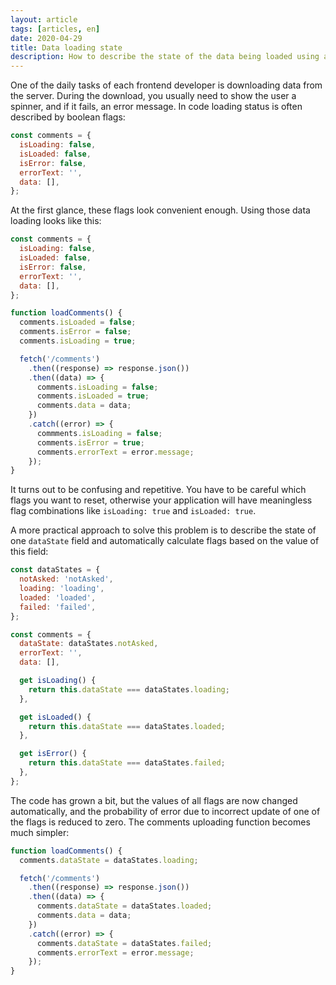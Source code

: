 ```yaml
---
layout: article
tags: [articles, en]
date: 2020-04-29
title: Data loading state
description: How to describe the state of the data being loaded using a single text field instead of several boolean variables.
---
```


One of the daily tasks of each frontend developer is downloading data from the server. During the download, you usually need to show the user a spinner, and if it fails, an error message. In code loading status is often described by boolean flags:

```javascript
const comments = {
  isLoading: false,
  isLoaded: false,
  isError: false,
  errorText: '',
  data: [],
};
```

At the first glance, these flags look convenient enough. Using those data loading looks like this:

```javascript
const comments = {
  isLoading: false,
  isLoaded: false,
  isError: false,
  errorText: '',
  data: [],
};

function loadComments() {
  comments.isLoaded = false;
  comments.isError = false;
  comments.isLoading = true;

  fetch('/comments')
    .then((response) => response.json())
    .then((data) => {
      comments.isLoading = false;
      comments.isLoaded = true;
      comments.data = data;
    })
    .catch((error) => {
      commments.isLoading = false;
      comments.isError = true;
      comments.errorText = error.message;
    });
}
```

It turns out to be confusing and repetitive. You have to be careful which flags you want to reset, otherwise your application will have meaningless flag combinations like `isLoading: true` and `isLoaded: true`.

A more practical approach to solve this problem is to describe the state of one `dataState` field and automatically calculate flags based on the value of this field:

```javascript
const dataStates = {
  notAsked: 'notAsked',
  loading: 'loading',
  loaded: 'loaded',
  failed: 'failed',
};

const comments = {
  dataState: dataStates.notAsked,
  errorText: '',
  data: [],

  get isLoading() {
    return this.dataState === dataStates.loading;
  },

  get isLoaded() {
    return this.dataState === dataStates.loaded;
  },

  get isError() {
    return this.dataState === dataStates.failed;
  },
};
```

The code has grown a bit, but the values of all flags are now changed automatically, and the probability of error due to incorrect update of one of the flags is reduced to zero. The comments uploading function becomes much simpler:

```javascript
function loadComments() {
  comments.dataState = dataStates.loading;

  fetch('/comments')
    .then((response) => response.json())
    .then((data) => {
      comments.dataState = dataStates.loaded;
      comments.data = data;
    })
    .catch((error) => {
      comments.dataState = dataStates.failed;
      comments.errorText = error.message;
    });
}
```
